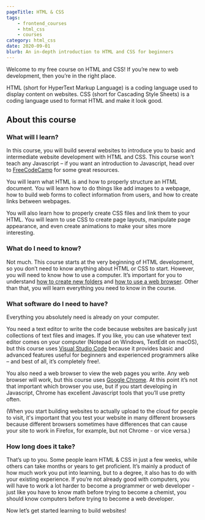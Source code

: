 ```yaml
---
pageTitle: HTML & CSS
tags:
    - frontend_courses
    - html_css
    - courses
category: html_css
date: 2020-09-01
blurb: An in-depth introduction to HTML and CSS for beginners
---
```


Welcome to my free course on HTML and CSS! If you’re new to web development, then you’re in the right place.

HTML (short for HyperText Markup Language) is a coding language used to display content on websites. CSS (short for Cascading Style Sheets) is a coding language used to format HTML and make it look good.

## About this course
### What will I learn?
    
In this course, you will build several websites to introduce you to basic and intermediate website development with HTML and CSS. This course won’t teach any Javascript – if you want an introduction to Javascript, head over to [FreeCodeCamp](https://www.freecodecamp.org) for some great resources.
    
You will learn what HTML is and how to properly structure an HTML document. You will learn how to do things like add images to a webpage, how to build web forms to collect information from users, and how to create links between webpages.
    
You will also learn how to properly create CSS files and link them to your HTML. You will learn to use CSS to create page layouts, manipulate page appearance, and even create animations to make your sites more interesting.

### What do I need to know?
    
Not much. This course starts at the very beginning of HTML development, so you don’t need to know anything about HTML or CSS to start. However, you will need to know how to use a computer. It’s important for you to understand [how to create new folders](https://www.dummies.com/computers/operating-systems/windows-10/how-to-create-a-new-folder-in-windows-10/) and [how to use a web browser](https://edu.gcfglobal.org/en/internetbasics/using-a-web-browser/1/). Other than that, you will learn everything you need to know in the course.

### What software do I need to have?
    
Everything you absolutely need is already on your computer.
    
You need a text editor to write the code because websites are basically just collections of text files and images. If you like, you can use whatever text editor comes on your computer (Notepad on Windows, TextEdit on macOS), but this course uses [Visual Studio Code](https://code.visualstudio.com/download) because it provides basic and advanced features useful for beginners and experienced programmers alike – and best of all, it’s completely free!.
    
You also need a web browser to view the web pages you write. Any web browser will work, but this course uses [Google Chrome](https://www.google.com/chrome). At this point it’s not that important which browser you use, but if you start developing in Javascript, Chrome has excellent Javascript tools that you’ll use pretty often. 

(When you start building websites to actually upload to the cloud for people to visit, it's important that you test your website in many different browsers because different browsers sometimes have differences that can cause your site to work in Firefox, for example, but not Chrome - or vice versa.)

### How long does it take?
    
That’s up to you. Some people learn HTML & CSS in just a few weeks, while others can take months or years to get proficient. It’s mainly a product of how much work you put into learning, but to a degree, it also has to do with your existing experience. If you’re not already good with computers, you will have to work a lot harder to become a programmer or web developer - just like you have to know math before trying to become a chemist, you should know computers before trying to become a web developer.
    
Now let’s get started learning to build websites!